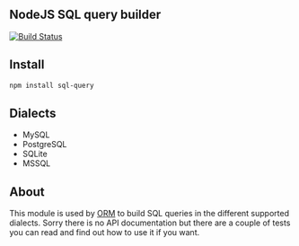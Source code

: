 ## NodeJS SQL query builder

[![Build Status](https://secure.travis-ci.org/dresende/node-sql-query.png?branch=master)](http://travis-ci.org/dresende/node-sql-query)

## Install

```sh
npm install sql-query
```

## Dialects

- MySQL
- PostgreSQL
- SQLite
- MSSQL

## About

This module is used by [ORM](http://dresende.github.com/node-orm2) to build SQL queries in the different supported dialects. Sorry there is no API documentation but there are a couple of tests you can read and find out how to use it if you want.
